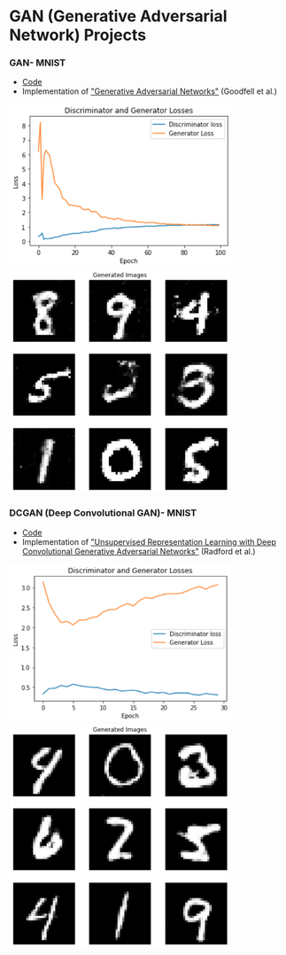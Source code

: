 # GAN (Generative Adversarial Network) Projects

### GAN- MNIST
- [Code](https://github.com/WillMartin7/ai-basic-projects/blob/main/GAN/MNIST_GAN.py)
- Implementation of ["Generative Adversarial Networks"](https://arxiv.org/pdf/1406.2661.pdf) (Goodfell et al.)

<img src="images/MNIST_GAN_losses.png" width="400">

<img src="images/MNIST_GAN_outputs.png" width="400">

### DCGAN (Deep Convolutional GAN)- MNIST
- [Code](https://github.com/WillMartin7/ai-basic-projects/blob/main/GAN/MNIST_DCGAN.py)
- Implementation of ["Unsupervised Representation Learning with Deep Convolutional Generative Adversarial Networks"](https://arxiv.org/pdf/1511.06434.pdf) (Radford et al.)

<img src="images/MNIST_DCGAN_losses.png" width="400">

<img src="images/MNIST_DCGAN_outputs.png" width="400">
